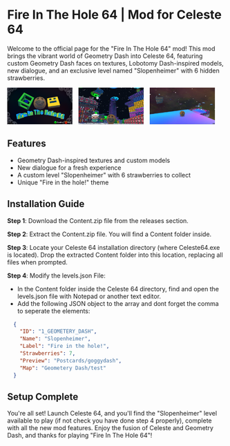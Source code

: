 # Fire In The Hole 64 | Mod for Celeste 64
Welcome to the official page for the "Fire In The Hole 64" mod! This mod brings the vibrant world of Geometry Dash into Celeste 64, featuring custom Geometry Dash faces on textures, Lobotomy Dash-inspired models, new dialogue, and an exclusive level named "Slopenheimer" with 6 hidden strawberries.

<p>
  <img src="logo.png" alt="Logo Image" style="width: auto; max-width: 30%; height: auto; margin-right: 10px;">
  <img src="city.png" alt="City Image" style="width: auto; max-width: 30%; height: auto; margin-right: 10px;">
  <img src="labotomy.png" alt="Labotomy Image" style="width: auto; max-width: 30%; height: auto;">
</p>

## Features
- Geometry Dash-inspired textures and custom models
- New dialogue for a fresh experience
- A custom level "Slopenheimer" with 6 strawberries to collect
- Unique "Fire in the hole!" theme

## Installation Guide
__Step 1__: Download the Content.zip file from the releases section.

__Step 2__: Extract the Content.zip file. You will find a Content folder inside.

__Step 3__: Locate your Celeste 64 installation directory (where Celeste64.exe is located). Drop the extracted Content folder into this location, replacing all files when prompted.

__Step 4__: Modify the levels.json File:

- In the Content folder inside the Celeste 64 directory, find and open the levels.json file with Notepad or another text editor.
- Add the following JSON object to the array and dont forget the comma to seperate the elements:
```json
  {
    "ID": "1_GEOMETERY_DASH",
    "Name": "Slopenheimer",
    "Label": "Fire in the hole!",
    "Strawberries": 7,
    "Preview": "Postcards/goggydash",
    "Map": "Geometery Dash/test"
  }
```

## Setup Complete

You're all set! Launch Celeste 64, and you'll find the "Slopenheimer" level available to play (if not check you have done step 4 properly), complete with all the new mod features. Enjoy the fusion of Celeste and Geometry Dash, and thanks for playing "Fire In The Hole 64"!
